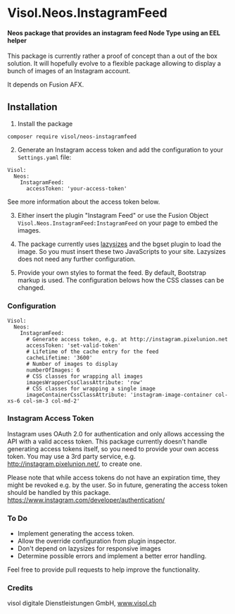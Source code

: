 # Visol.Neos.InstagramFeed

#### Neos package that provides an instagram feed Node Type using an EEL helper

This package is currently rather a proof of concept than a out of the box solution. It will hopefully evolve to a flexible package allowing to display a bunch of images of an Instagram account.

It depends on Fusion AFX.

## Installation

1. Install the package

```
composer require visol/neos-instagramfeed
```

2. Generate an Instagram access token and add the configuration to your `Settings.yaml` file:

```
Visol:
  Neos:
    InstagramFeed:
      accessToken: 'your-access-token'
```

See more information about the access token below.

3. Either insert the plugin "Instagram Feed" or use the Fusion Object `Visol.Neos.InstagramFeed:InstagramFeed` on your page to embed the images.

4. The package currently uses [lazysizes](https://github.com/aFarkas/lazysizes) and the bgset plugin to load the image. So you must insert these two JavaScripts to your site. Lazysizes does not need any further configuration.

5. Provide your own styles to format the feed. By default, Bootstrap markup is used. The configuration belows how the CSS classes can be changed.

### Configuration

```
Visol:
  Neos:
    InstagramFeed:
      # Generate access token, e.g. at http://instagram.pixelunion.net
      accessToken: 'set-valid-token'
      # Lifetime of the cache entry for the feed
      cacheLifetime: '3600'
      # Number of images to display
      numberOfImages: 6
      # CSS classes for wrapping all images
      imagesWrapperCssClassAttribute: 'row'
      # CSS classes for wrapping a single image
      imageContainerCssClassAttribute: 'instagram-image-container col-xs-6 col-sm-3 col-md-2'
```

### Instagram Access Token

Instagram uses OAuth 2.0 for authentication and only allows accessing the API with a valid access token. This package currently doesn't handle generating access tokens itself, so you need to provide your own access token. You may use a 3rd party service, e.g. http://instagram.pixelunion.net/, to create one.

Please note that while access tokens do not have an expiration time, they might be revoked e.g. by the user. So in future, generating the access token should be handled by this package. https://www.instagram.com/developer/authentication/

### To Do

* Implement generating the access token.
* Allow the override configuration from plugin inspector.
* Don't depend on lazysizes for responsive images
* Determine possible errors and implement a better error handling.

Feel free to provide pull requests to help improve the functionality.

### Credits

visol digitale Dienstleistungen GmbH, www.visol.ch
